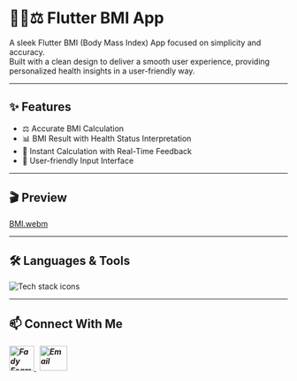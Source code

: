 # 🧍‍♂️⚖️ Flutter BMI App

A sleek Flutter BMI (Body Mass Index) App focused on simplicity and accuracy.  
Built with a clean design to deliver a smooth user experience, providing personalized health insights in a user-friendly way.

---
## ✨ Features

- ⚖️ Accurate BMI Calculation
- 📊 BMI Result with Health Status Interpretation
- 🔄 Instant Calculation with Real-Time Feedback
- 📝 User-friendly Input Interface

---

## 🎬 Preview

[BMI.webm](https://github.com/Fady-Esam/BMI-App/assets/146977882/b64d2be2-4638-4414-bddc-420865c75715)

---

## 🛠️ Languages & Tools
<p align="left"> 
        <img src="https://skillicons.dev/icons?i=flutter,dart,vscode,git,github" alt="Tech stack icons" />
</p>

---

## 📫 Connect With Me

<h5 align="left"> 
<a href="https://www.linkedin.com/in/fady-esam/" target="_blank"> 
  <img src="https://raw.githubusercontent.com/rahuldkjain/github-profile-readme-generator/master/src/images/icons/Social/linked-in-alt.svg" alt="Fady Esam" height="45" width="45" /> 
  </a> 
   &nbsp;
  <a href="mailto:fady.esam.0101@gmail.com" target="_blank"> 
    <img src="https://cdn-icons-png.flaticon.com/512/732/732200.png" alt="Email" height="45" width="50" /> 
</a> 
</h5>


